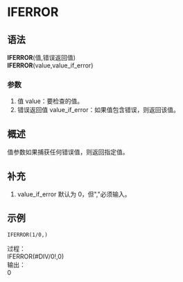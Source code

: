 # IFERROR

## 语法

**IFERROR**(值,错误返回值)  
**IFERROR**(value,value_if_error)

### 参数

1. 值 value：要检查的值。
2. 错误返回值 value_if_error：如果值包含错误，则返回该值。

## 概述

值参数如果捕获任何错误值，则返回指定值。

## 补充

1. value_if_error 默认为 0，但","必须输入。

## 示例

```excel
IFERROR(1/0,)
```

过程：  
IFERROR(#DIV/0!,0)  
输出：  
0
